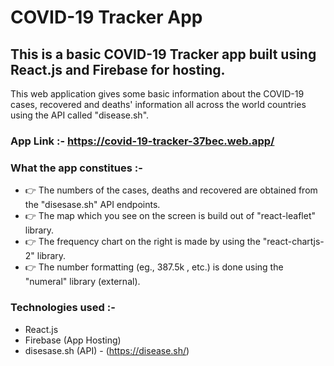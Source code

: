 # COVID-19 Tracker App
## This is a basic COVID-19 Tracker app built using React.js and Firebase for hosting.

This web application gives some basic information about the COVID-19 cases, recovered and deaths' information all across the world countries using the API called "disease.sh".

### App Link :- https://covid-19-tracker-37bec.web.app/

### What the app constitues :-
* 👉 The numbers of the cases, deaths and recovered are obtained from the "disesase.sh" API endpoints.
* 👉 The map which you see on the screen is build out of "react-leaflet" library.
* 👉 The frequency chart on the right is made by using the "react-chartjs-2" library.
* 👉 The number formatting (eg., 387.5k , etc.) is done using the "numeral" library (external).

### Technologies used :-
* React.js
* Firebase (App Hosting)
* disesase.sh (API) - (https://disease.sh/)
